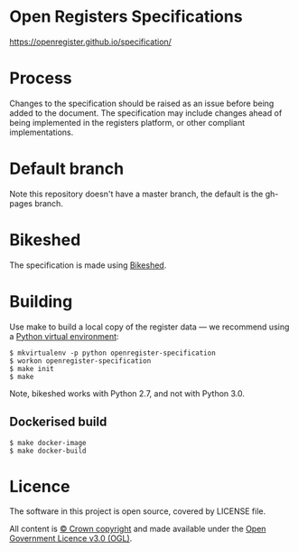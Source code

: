 # Open Registers Specifications

<https://openregister.github.io/specification/>

# Process

Changes to the specification should be raised as an issue before being added to the document.
The specification may include changes ahead of being implemented in the registers platform,
or other compliant implementations.

# Default branch

Note this repository doesn't have a master branch, the default is the gh-pages branch.

# Bikeshed

The specification is made using [Bikeshed](https://github.com/tabatkins/bikeshed).

# Building

Use make to build a local copy of the register data
— we recommend using a [Python virtual environment](http://virtualenvwrapper.readthedocs.org/en/latest/):

    $ mkvirtualenv -p python openregister-specification
    $ workon openregister-specification
    $ make init
    $ make

Note, bikeshed works with Python 2.7, and not with Python 3.0.

## Dockerised build

    $ make docker-image
    $ make docker-build

# Licence

The software in this project is open source, covered by LICENSE file.

All content is [© Crown copyright](http://www.nationalarchives.gov.uk/information-management/re-using-public-sector-information/copyright-and-re-use/crown-copyright/) and made available under the [Open Government Licence v3.0 (OGL)](https://www.nationalarchives.gov.uk/doc/open-government-licence/version/3/).
